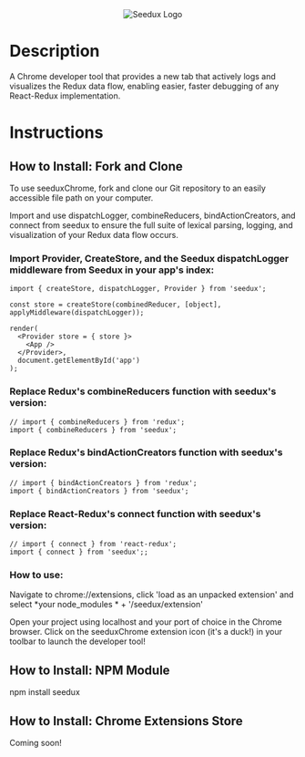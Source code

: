 <div align='center'>
  <img src='http://i63.tinypic.com/11j9e83.png' alt='Seedux Logo'>
</div>

# Description
A Chrome developer tool that provides a new tab that actively logs and visualizes the Redux data flow, enabling easier, faster debugging of any React-Redux implementation. 

# Instructions

## How to Install: Fork and Clone

To use seeduxChrome, fork and clone our Git repository to an easily accessible file path on your computer.

Import and use dispatchLogger, combineReducers, bindActionCreators, and connect from seedux to ensure the full suite of lexical parsing, logging, and visualization of your Redux data flow occurs.

### Import Provider, CreateStore, and the Seedux dispatchLogger middleware from Seedux in your app's index:

    import { createStore, dispatchLogger, Provider } from 'seedux'; 
    
    const store = createStore(combinedReducer, [object], applyMiddleware(dispatchLogger));
    
    render(
      <Provider store = { store }>
        <App />
      </Provider>,
      document.getElementById('app')
    );

### Replace Redux's combineReducers function with seedux's version:

    // import { combineReducers } from 'redux';
    import { combineReducers } from 'seedux';

### Replace Redux's bindActionCreators function with seedux's version:

    // import { bindActionCreators } from 'redux';
    import { bindActionCreators } from 'seedux';

### Replace React-Redux's connect function with seedux's version:

    // import { connect } from 'react-redux';
    import { connect } from 'seedux';;
    
### How to use:

Navigate to chrome://extensions, click 'load as an unpacked extension' and select *your node_modules * + '/seedux/extension'

Open your project using localhost and your port of choice in the Chrome browser. Click on the seeduxChrome extension icon (it's a duck!) in your toolbar to launch the developer tool!
    
## How to Install: NPM Module

npm install seedux

## How to Install: Chrome Extensions Store

Coming soon!
